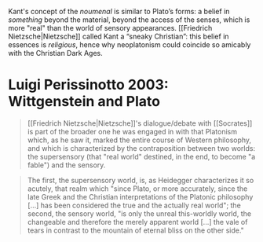 Kant's concept of the _noumenal_ is similar to Plato’s forms: a belief in _something_ beyond the material, beyond the access of the senses, which is more "real" than the world of sensory appearances. [[Friedrich Nietzsche|Nietzsche]] called Kant a “sneaky Christian”: this belief in essences is _religious_, hence why neoplatonism could coincide so amicably with the Christian Dark Ages.

# Luigi Perissinotto 2003: Wittgenstein and Plato

> [[Friedrich Nietzsche|Nietzsche]]'s dialogue/debate with [[Socrates]] is part of the broader one he was engaged in with that Platonism which, as he saw it, marked the entire course of Western philosophy, and which is characterized by the contraposition between two worlds: the supersensory (that "real world" destined, in the end, to become "a fable") and the sensory.

> The first, the supersensory world, is, as Heidegger characterizes it so acutely, that realm which "since Plato, or more accurately, since the late Greek and the Christian interpretations of the Platonic philosophy [...] has been considered the true and the actually real world"; the second, the sensory world, "is only the unreal this-worldly world, the changeable and therefore the merely apparent world [...] the vale of tears in contrast to the mountain of eternal bliss on the other side."
